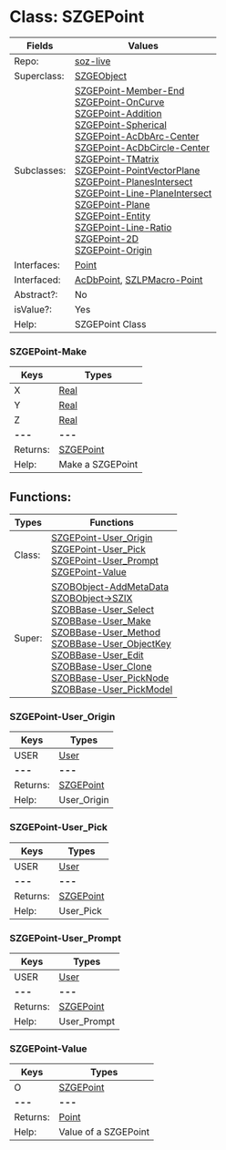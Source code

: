
# Class:	SZGEPoint

| Fields | Values |
| --------- | --------- |
| Repo: | [soz-live](/repos/soz-live.html) |
| Superclass: | [SZGEObject](SZGEObject.html) |
| Subclasses: | [SZGEPoint-Member-End](SZGEPoint-Member-End.html) <br> [SZGEPoint-OnCurve](SZGEPoint-OnCurve.html) <br> [SZGEPoint-Addition](SZGEPoint-Addition.html) <br> [SZGEPoint-Spherical](SZGEPoint-Spherical.html) <br> [SZGEPoint-AcDbArc-Center](SZGEPoint-AcDbArc-Center.html) <br> [SZGEPoint-AcDbCircle-Center](SZGEPoint-AcDbCircle-Center.html) <br> [SZGEPoint-TMatrix](SZGEPoint-TMatrix.html) <br> [SZGEPoint-PointVectorPlane](SZGEPoint-PointVectorPlane.html) <br> [SZGEPoint-PlanesIntersect](SZGEPoint-PlanesIntersect.html) <br> [SZGEPoint-Line-PlaneIntersect](SZGEPoint-Line-PlaneIntersect.html) <br> [SZGEPoint-Plane](SZGEPoint-Plane.html) <br> [SZGEPoint-Entity](SZGEPoint-Entity.html) <br> [SZGEPoint-Line-Ratio](SZGEPoint-Line-Ratio.html) <br> [SZGEPoint-2D](SZGEPoint-2D.html) <br> [SZGEPoint-Origin](SZGEPoint-Origin.html) |
| Interfaces: | [Point](Point.html) |
| Interfaced: | [AcDbPoint](AcDbPoint.html), [SZLPMacro-Point](SZLPMacro-Point.html) |
| Abstract?: | No |
| isValue?: | Yes |
| Help: | SZGEPoint Class |

### SZGEPoint-Make

| Keys | Types |
| --------- | --------- |
| X | [Real](Real.html) |
| Y | [Real](Real.html) |
| Z | [Real](Real.html) |
| **---** | **---** |
| Returns: | [SZGEPoint](SZGEPoint.html) |
| Help: | Make a SZGEPoint |


## Functions:

| Types | Functions |
| --------- | --------- |
| Class: | [SZGEPoint-User_Origin](#SZGEPoint-User_Origin) <br> [SZGEPoint-User_Pick](#SZGEPoint-User_Pick) <br> [SZGEPoint-User_Prompt](#SZGEPoint-User_Prompt) <br> [SZGEPoint-Value](#SZGEPoint-Value) |
| Super: | [SZOBObject-AddMetaData](SZOBObject.html) <br> [SZOBObject->SZIX](SZOBObject.html) <br> [SZOBBase-User_Select](SZOBBase.html) <br> [SZOBBase-User_Make](SZOBBase.html) <br> [SZOBBase-User_Method](SZOBBase.html) <br> [SZOBBase-User_ObjectKey](SZOBBase.html) <br> [SZOBBase-User_Edit](SZOBBase.html) <br> [SZOBBase-User_Clone](SZOBBase.html) <br> [SZOBBase-User_PickNode](SZOBBase.html) <br> [SZOBBase-User_PickModel](SZOBBase.html) |


### SZGEPoint-User_Origin

| Keys | Types |
| --------- | --------- |
| USER | [User](User.html) |
| **---** | **---** |
| Returns: | [SZGEPoint](SZGEPoint.html) |
| Help: | User_Origin |

### SZGEPoint-User_Pick

| Keys | Types |
| --------- | --------- |
| USER | [User](User.html) |
| **---** | **---** |
| Returns: | [SZGEPoint](SZGEPoint.html) |
| Help: | User_Pick |

### SZGEPoint-User_Prompt

| Keys | Types |
| --------- | --------- |
| USER | [User](User.html) |
| **---** | **---** |
| Returns: | [SZGEPoint](SZGEPoint.html) |
| Help: | User_Prompt |

### SZGEPoint-Value

| Keys | Types |
| --------- | --------- |
| O | [SZGEPoint](SZGEPoint.html) |
| **---** | **---** |
| Returns: | [Point](Point.html) |
| Help: | Value of a SZGEPoint |

